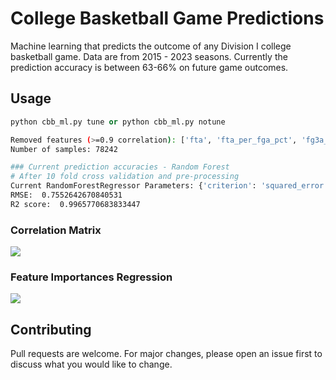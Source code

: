 # College Basketball Game Predictions

Machine learning that predicts the outcome of any Division I college basketball game. Data are from 2015 - 2023 seasons. 
Currently the prediction accuracy is between 63-66% on future game outcomes.

## Usage

```python
python cbb_ml.py tune or python cbb_ml.py notune
```

```bash
Removed features (>=0.9 correlation): ['fta', 'fta_per_fga_pct', 'fg3a_per_fga_pct', 'ts_pct', 'stl_pct', 'blk_pct', 'efg_pct', 'tov_pct', 'orb_pct', 'ft_rate']
Number of samples: 78242

### Current prediction accuracies - Random Forest
# After 10 fold cross validation and pre-processing
Current RandomForestRegressor Parameters: {'criterion': 'squared_error', 'max_depth': 20, 'max_features': 'log2', 'min_samples_leaf': 1, 'n_estimators': 400}
RMSE:  0.7552642670840531
R2 score:  0.9965770683833447
```
### Correlation Matrix
![](https://github.com/bszek213/cbb_machine_learning/blob/dev/correlations.png)

### Feature Importances Regression
![](https://github.com/bszek213/cbb_machine_learning/blob/dev/feature_importance_random_forest.png)
## Contributing
Pull requests are welcome. For major changes, please open an issue first to discuss what you would like to change.
